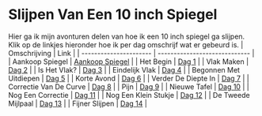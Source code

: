 # Slijpen Van Een 10 inch Spiegel

Hier ga ik mijn avonturen delen van hoe ik een 10 inch spiegel ga slijpen. Klik op de linkjes hieronder hoe ik per dag omschrijf wat er gebeurd is.
| Omschrijving           | Link                          |
| ---------------------- | ----------------------------- |
| Aankoop Spiegel        | [Aankoop Spiegel](aankoop.md) |
| Het Begin              | [Dag 1](./dag1/)              |
| Vlak Maken             | [Dag 2](./dag2/)              |
| Is Het Vlak?           | [Dag 3](./dag3/)              |
| Eindelijk Vlak         | [Dag 4](./dag4/)              |
| Begonnen Met Uitdiepen | [Dag 5](./dag5/)              |
| Korte Avond            | [Dag 6](./dag6/)              |
| Verder De Diepte In    | [Dag 7](./dag7/)              |
| Correctie Van De Curve | [Dag 8](./dag8/)              |
| Pijn                   | [Dag 9](./dag9/)              |
| Nieuwe Tafel           | [Dag 10](./dag10/)            |
| Nog Een Correctie      | [Dag 11](./dag11/)            |
| Nog Een Klein Stukje   | [Dag 12](./dag12/)            |
| De Tweede Mijlpaal     | [Dag 13](./dag13/)            |
| Fijner Slijpen         | [Dag 14](./dag14/)            |